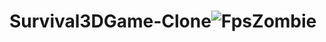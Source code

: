 # Survival3DGame-Clone![FpsZombie](https://user-images.githubusercontent.com/52411265/140632412-e179c398-7e50-4516-9f46-058b0078d2af.PNG)
